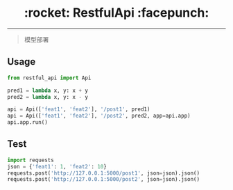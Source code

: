 <h1 align = "center">:rocket: RestfulApi :facepunch:</h1>

---
> 模型部署

## Usage
```python
from restful_api import Api

pred1 = lambda x, y: x + y
pred2 = lambda x, y: x - y

api = Api(['feat1', 'feat2'], '/post1', pred1)
api = Api(['feat1', 'feat2'], '/post2', pred2, app=api.app)
api.app.run()
```

## Test
```python
import requests
json = {'feat1': 1, 'feat2': 10}
requests.post('http://127.0.0.1:5000/post1', json=json).json()
requests.post('http://127.0.0.1:5000/post2', json=json).json()
```